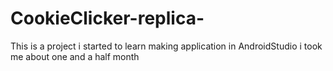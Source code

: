# CookieClicker-replica-
This is a project i started to learn making application in AndroidStudio i took me about one and a half month
